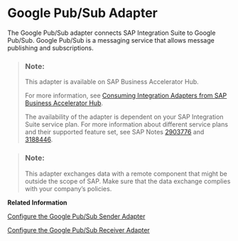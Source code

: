 <!-- loiob75f708848eb4526bb760c1e53172ec5 -->

# Google Pub/Sub Adapter

The Google Pub/Sub adapter connects SAP Integration Suite to Google Pub/Sub. Google Pub/Sub is a messaging service that allows message publishing and subscriptions.

> ### Note:  
> This adapter is available on SAP Business Accelerator Hub.
> 
> For more information, see [Consuming Integration Adapters from SAP Business Accelerator Hub](consuming-integration-adapters-from-sap-business-accelerator-hub-b9250fb.md).
> 
> The availability of the adapter is dependent on your SAP Integration Suite service plan. For more information about different service plans and their supported feature set, see SAP Notes [2903776](https://launchpad.support.sap.com/#/notes/2903776) and [3188446](https://launchpad.support.sap.com/#/notes/3188446).

> ### Note:  
> This adapter exchanges data with a remote component that might be outside the scope of SAP. Make sure that the data exchange complies with your company’s policies.

**Related Information**  


[Configure the Google Pub/Sub Sender Adapter](configure-the-google-pub-sub-sender-adapter-845ec21.md "")

[Configure the Google Pub/Sub Receiver Adapter](configure-the-google-pub-sub-receiver-adapter-30df22d.md "")

